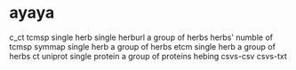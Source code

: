 # ayaya
c_ct
  tcmsp
      single herb
      single herburl
      a group of herbs
      herbs' numble of tcmsp
  symmap
      single herb
      a group of herbs
  etcm
      single herb
      a group of herbs
ct
  uniprot
      single protein
      a group of proteins
hebing
  csvs-csv
  csvs-txt


      
